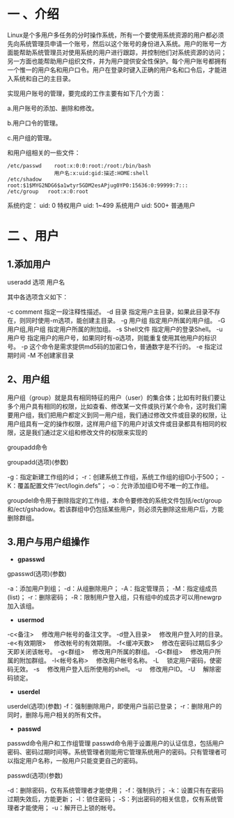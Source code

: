 # 一 、介绍
Linux是个多用户多任务的分时操作系统，所有一个要使用系统资源的用户都必须先向系统管理员申请一个账号，然后以这个账号的身份进入系统。用户的账号一方面能帮助系统管理员对使用系统的用户进行跟踪，并控制他们对系统资源的访问；另一方面也能帮助用户组织文件，并为用户提供安全性保护。每个用户账号都拥有一个惟一的用户名和用户口令。用户在登录时键入正确的用户名和口令后，才能进入系统和自己的主目录。

实现用户账号的管理，要完成的工作主要有如下几个方面：

a.用户账号的添加、删除和修改。

b.用户口令的管理。

c.用户组的管理。

和用户组相关的一些文件：



```
/etc/passwd    root:x:0:0:root:/root:/bin/bash
               用户名:x:uid:gid:描述:HOME:shell
/etc/shadow    root:$1$MYG2NDG6$a1wtyr5GDM2esAPjug0YP0:15636:0:99999:7:::
/etc/group	 root:x:0:root
```

系统约定：
uid: 0     特权用户
uid: 1~499 系统用户
uid: 500+  普通用户

# 二 、用户

## 1.添加用户

useradd 选项 用户名


其中各选项含义如下：

-c comment 指定一段注释性描述。
-d 目录 指定用户主目录，如果此目录不存在，则同时使用-m选项，能创建主目录。
-g 用户组 指定用户所属的用户组。
-G 用户组,用户组 指定用户所属的附加组。
-s Shell文件 指定用户的登录Shell。
-u 用户号 指定用户的用户号，如果同时有-o选项，则能重复使用其他用户的标识号。
-p 这个命令是需求提供md5码的加密口令，普通数字是不行的。
-e 指定过期时间
-M 不创建家目录

## 2、用户组
用户组（group）就是具有相同特征的用户（user）的集合体；比如有时我们要让多个用户具有相同的权限，比如查看、修改某一文件或执行某个命令，这时我们需要用户组，我们把用户都定义到同一用户组，我们通过修改文件或目录的权限，让用户组具有一定的操作权限，这样用户组下的用户对该文件或目录都具有相同的权限，这是我们通过定义组和修改文件的权限来实现的

groupadd命令

groupadd(选项)(参数)

-g：指定新建工作组的id；
-r：创建系统工作组，系统工作组的组ID小于500；
-K：覆盖配置文件“/ect/login.defs”；
-o：允许添加组ID号不唯一的工作组。


groupdel命令用于删除指定的工作组，本命令要修改的系统文件包括/ect/group和/ect/gshadow。若该群组中仍包括某些用户，则必须先删除这些用户后，方能删除群组。



## 3.用户与用户组操作

* **gpasswd**

gpasswd(选项)(参数)

-a：添加用户到组； 
-d：从组删除用户；
-A：指定管理员；
-M：指定组成员(list)；
-r：删除密码；
-R：限制用户登入组，只有组中的成员才可以用newgrp加入该组。

* **usermod**

-c<备注> 　修改用户帐号的备注文字。 
-d登入目录> 　修改用户登入时的目录。 
-e<有效期限> 　修改帐号的有效期限。 
-f<缓冲天数> 　修改在密码过期后多少天即关闭该帐号。 
-g<群组> 　修改用户所属的群组。 
-G<群组> 　修改用户所属的附加群组。 
-l<帐号名称> 　修改用户帐号名称。 
-L 　锁定用户密码，使密码无效。 
-s<shell> 　修改用户登入后所使用的shell。 
-u<uid> 　修改用户ID。 
-U 　解除密码锁定。

* **userdel**

userdel(选项)(参数)
-f：强制删除用户，即使用户当前已登录； 
-r：删除用户的同时，删除与用户相关的所有文件。


* **passwd**

passwd命令用户和工作组管理 passwd命令用于设置用户的认证信息，包括用户密码、密码过期时间等。系统管理者则能用它管理系统用户的密码。只有管理者可以指定用户名称，一般用户只能变更自己的密码。

passwd(选项)(参数)

-d：删除密码，仅有系统管理者才能使用；
-f：强制执行；
-k：设置只有在密码过期失效后，方能更新；
-l：锁住密码；
-S：列出密码的相关信息，仅有系统管理者才能使用；
-u：解开已上锁的帐号。


